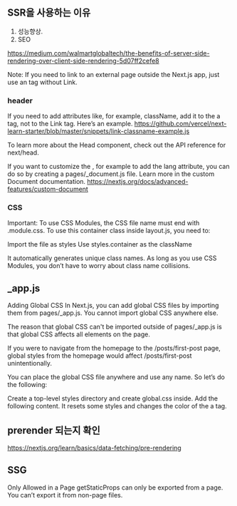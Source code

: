 ## SSR을 사용하는 이유
1. 성능향상.
2. SEO


https://medium.com/walmartglobaltech/the-benefits-of-server-side-rendering-over-client-side-rendering-5d07ff2cefe8


Note: If you need to link to an external page outside the Next.js app, just use an <a> tag without Link.

### header
If you need to add attributes like, for example, className, add it to the a tag, not to the Link tag. Here’s an example.
https://github.com/vercel/next-learn-starter/blob/master/snippets/link-classname-example.js

To learn more about the Head component, check out the API reference for next/head.

If you want to customize the <html>, for example to add the lang attribute, you can do so by creating a pages/_document.js file. Learn more in the custom Document documentation.
https://nextjs.org/docs/advanced-features/custom-document

### CSS
Important: To use CSS Modules, the CSS file name must end with .module.css.
To use this container class inside layout.js, you need to:

Import the file as styles
Use styles.container as the className

It automatically generates unique class names. As long as you use CSS Modules, you don’t have to worry about class name collisions.



## _app.js

Adding Global CSS
In Next.js, you can add global CSS files by importing them from pages/_app.js. You cannot import global CSS anywhere else.

The reason that global CSS can't be imported outside of pages/_app.js is that global CSS affects all elements on the page.

If you were to navigate from the homepage to the /posts/first-post page, global styles from the homepage would affect /posts/first-post unintentionally.

You can place the global CSS file anywhere and use any name. So let’s do the following:

Create a top-level styles directory and create global.css inside.
Add the following content. It resets some styles and changes the color of the a tag.

## prerender 되는지 확인
https://nextjs.org/learn/basics/data-fetching/pre-rendering


## SSG
Only Allowed in a Page
getStaticProps can only be exported from a page. You can’t export it from non-page files.
